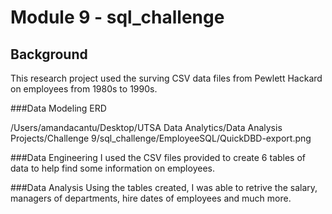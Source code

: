 # Module 9 - sql_challenge

## Background
This research project used the surving CSV data files from Pewlett Hackard on employees from 1980s to 1990s. 


###Data Modeling
ERD

/Users/amandacantu/Desktop/UTSA Data Analytics/Data Analysis Projects/Challenge 9/sql_challenge/EmployeeSQL/QuickDBD-export.png

###Data Engineering
I used the CSV files provided to create 6 tables of data to help find some information on employees. 

###Data Analysis
Using the tables created, I was able to retrive the salary, managers of departments, hire dates of employees and much more.  


